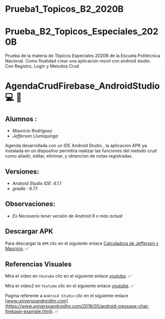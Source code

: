 # Prueba1_Topicos_B2_2020B


# Prueba_B2_Topicos_Especiales_2020B
Prueba de la materia de Tópicos Especiales 2020B de la Escuela Politécnica Nacional. Como finalidad crear una aplicacion movil con android studio. Con Registro, Login y Metodos Crud

# AgendaCrudFirebase_AndroidStudio :computer: :iphone:


## Alumnos : 
 
* *Mauricio Rodriguez*
* *Jefferson Llumiquinga*


Agenda desarrollada con un IDE Android Studio , la aplicacion APK ya instalada en un dispositvo permitira realizar las funciones del metodo crud como añadir, editar, eliminar, y obtencion de notas registradas.


## Versiones:

* *Android Studio IDE: 4.1.1*
* *gradle : 6.7.1*

## Observaciones:

* *Es Necesario tener versión de Android 8 o más actual*

## Descargar APK

Para descargar la `APK` clic en el siguiente enlace [Calculadora de Jefferson y Mauricio](https://github.com/mauryrodriguez/Prueba1_Topicos_B2_2020B/raw/master/). :white_check_mark:

## Referencias Visuales

Mira el video en `Youtube` clic en el siguiente enlace [youtube](https://www.youtube.com/watch?v=eaOB-KS-Qjk). :white_check_mark:

Mira el video2 en `Youtube` clic en el siguiente enlace [youtube](https://www.youtube.com/watch?v=dpURgJ4HkMk). :white_check_mark:

Pagina referente a `Android Studio` clic en el siguiente enlace [www.universoandroidhn.com](https://www.universoandroidhn.com/2018/05/android-message-chat-firebase-example.html). :white_check_mark:
